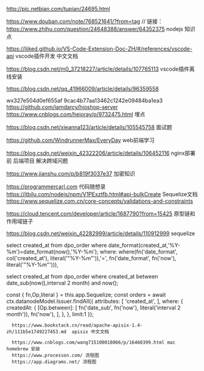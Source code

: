 
http://pic.netbian.com/tupian/24695.html

https://www.douban.com/note/768521641/?from=tag //
链接：https://www.zhihu.com/question/24648388/answer/64352375 nodejs 知识点


https://liiked.github.io/VS-Code-Extension-Doc-ZH/#/references/vscode-api  vscode插件开发 中文文档

 https://blog.csdn.net/m0_37218227/article/details/107765113  vscode插件离线安装

https://blog.csdn.net/qq_41966009/article/details/96359558

wx327e504d0ef655af
9cac4b77aa13462c1242e09484ba1ea3
https://github.com/iamdarcy/hioshop-server
https://www.cnblogs.com/heioray/p/9732475.html 埋点


https://blog.csdn.net/xieanna123/article/details/105545758 面试题

https://github.com/WindrunnerMax/EveryDay web前端学习

https://blog.csdn.net/weixin_42322206/article/details/106452116 nginx部署前 后端项目 解决跨域问题

https://www.jianshu.com/p/b819f3037e37 加密知识

https://programmercarl.com  代码随想录
https://itbilu.com/nodejs/npm/V1PExztfb.html#api-bulkCreate Sequelize文档
https://www.sequelize.com.cn/core-concepts/validations-and-constraints

https://cloud.tencent.com/developer/article/1687790?from=15425 原型链和作用域链子

https://blog.csdn.net/weixin_42282999/article/details/110912999 sequelize

 select created_at from dpo_order  where date_format(created_at,'%Y-%m')=date_format(now(),'%Y-%m');
 where: where(fn('date_format', col('created_at'), literal('"%Y-%m"')),'=', fn('date_format', fn('now'), literal('"%Y-%m"'))),


select  created_at from dpo_order where created_at between date_sub(now(),interval 2 month) and now();

   const { fn,Op,literal } = this.app.Sequelize;
      const orders = await ctx.datanodeModel.Issuer.findAll({
        attributes: [
          'created_at',
        ],
        where: {
          createdAt: {
            [Op.between]: [
              fn('date_sub', fn('now'), literal('interval 2 month')),
              fn('now'),
            ],
          },
        },
        limit:1
      });      

      https://www.bookstack.cn/read/apache-apisix-1.4-zh/111b5e1749227453.md  apisix 中文文档

      https://www.cnblogs.com/wang715100018066/p/16460399.html mac homebrew 安装
      https://www.processon.com/ 流程图
      https://app.diagrams.net/ 流程图